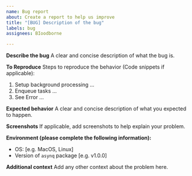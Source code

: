 ```yaml
---
name: Bug report
about: Create a report to help us improve
title: "[BUG] Description of the bug"
labels: bug
assignees: BIoodborne

---
```


**Describe the bug**
A clear and concise description of what the bug is.

**To Reproduce**
Steps to reproduce the behavior (Code snippets if applicable):
1. Setup background processing ...
2. Enqueue tasks ...
3. See Error ...

**Expected behavior**
A clear and concise description of what you expected to happen.

**Screenshots**
If applicable, add screenshots to help explain your problem.

**Environment (please complete the following information):**
 - OS: [e.g. MacOS, Linux]
 - Version of `asynq` package [e.g. v1.0.0]

**Additional context**
Add any other context about the problem here.
